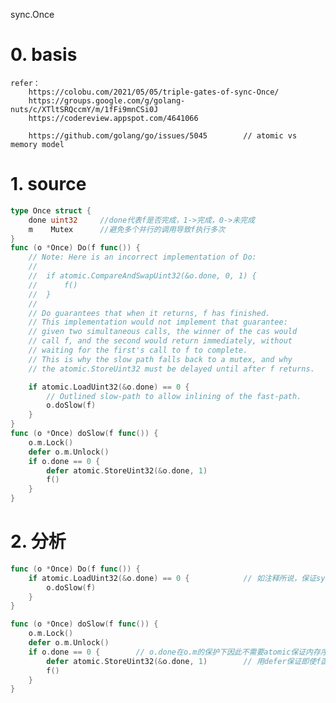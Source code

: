 
sync.Once

# 0. basis
	refer：
		https://colobu.com/2021/05/05/triple-gates-of-sync-Once/
		https://groups.google.com/g/golang-nuts/c/XTltSRQccmY/m/1fFi9mnCSi0J
		https://codereview.appspot.com/4641066

		https://github.com/golang/go/issues/5045		// atomic vs memory model

# 1. source 

```Go
type Once struct {
	done uint32     //done代表f是否完成，1->完成，0->未完成
	m    Mutex      //避免多个并行的调用导致f执行多次
}
func (o *Once) Do(f func()) {
	// Note: Here is an incorrect implementation of Do:
	//
	//	if atomic.CompareAndSwapUint32(&o.done, 0, 1) {
	//		f()
	//	}
	//
	// Do guarantees that when it returns, f has finished.
	// This implementation would not implement that guarantee:
	// given two simultaneous calls, the winner of the cas would
	// call f, and the second would return immediately, without
	// waiting for the first's call to f to complete.
	// This is why the slow path falls back to a mutex, and why
	// the atomic.StoreUint32 must be delayed until after f returns.

	if atomic.LoadUint32(&o.done) == 0 {
		// Outlined slow-path to allow inlining of the fast-path.
		o.doSlow(f)
	}
}
func (o *Once) doSlow(f func()) {
	o.m.Lock()
	defer o.m.Unlock()
	if o.done == 0 {
		defer atomic.StoreUint32(&o.done, 1)
		f()
	}
}
```

# 2. 分析

```Go
func (o *Once) Do(f func()) {
	if atomic.LoadUint32(&o.done) == 0 {			// 如注释所说，保证sync.Once返回时f一定执行完毕，用CAS方式竞争失败的一方会直接返回而非等待竞争成功者执行完返回
		o.doSlow(f)
	}
}

func (o *Once) doSlow(f func()) {
	o.m.Lock()
	defer o.m.Unlock()
	if o.done == 0 {		// o.done在o.m的保护下因此不需要atomic保证内存序
		defer atomic.StoreUint32(&o.done, 1)		// 用defer保证即使f函数panic也会设置o.done, 对o.done用atomic则是保证store操作必定会在f返回后进行的memory order
		f()
	}
}


```


